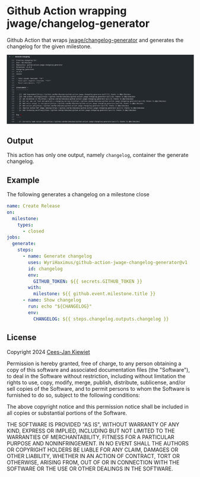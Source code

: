 # Github Action wrapping jwage/changelog-generator

Github Action that wraps [jwage/changelog-generator](https://github.com/jwage/changelog-generator) and generates the changelog for the given milestone.

![Example output showing this action in action](images/output.png)

## Output

This action has only one output, namely `changelog`, container the generate changelog.

## Example

The following generates a changelog on a milestone close

```yaml
name: Create Release
on:
  milestone:
    types:
      - closed
jobs:
  generate:
    steps:
      - name: Generate changelog
        uses: WyriHaximus/github-action-jwage-changelog-generator@v1
        id: changelog
        env:
          GITHUB_TOKEN: ${{ secrets.GITHUB_TOKEN }}
        with:
          milestone: ${{ github.event.milestone.title }}
      - name: Show changelog
        run: echo "${CHANGELOG}"
        env:
          CHANGELOG: ${{ steps.changelog.outputs.changelog }}
```

## License ##

Copyright 2024 [Cees-Jan Kiewiet](http://wyrihaximus.net/)

Permission is hereby granted, free of charge, to any person
obtaining a copy of this software and associated documentation
files (the "Software"), to deal in the Software without
restriction, including without limitation the rights to use,
copy, modify, merge, publish, distribute, sublicense, and/or sell
copies of the Software, and to permit persons to whom the
Software is furnished to do so, subject to the following
conditions:

The above copyright notice and this permission notice shall be
included in all copies or substantial portions of the Software.

THE SOFTWARE IS PROVIDED "AS IS", WITHOUT WARRANTY OF ANY KIND,
EXPRESS OR IMPLIED, INCLUDING BUT NOT LIMITED TO THE WARRANTIES
OF MERCHANTABILITY, FITNESS FOR A PARTICULAR PURPOSE AND
NONINFRINGEMENT. IN NO EVENT SHALL THE AUTHORS OR COPYRIGHT
HOLDERS BE LIABLE FOR ANY CLAIM, DAMAGES OR OTHER LIABILITY,
WHETHER IN AN ACTION OF CONTRACT, TORT OR OTHERWISE, ARISING
FROM, OUT OF OR IN CONNECTION WITH THE SOFTWARE OR THE USE OR
OTHER DEALINGS IN THE SOFTWARE.
